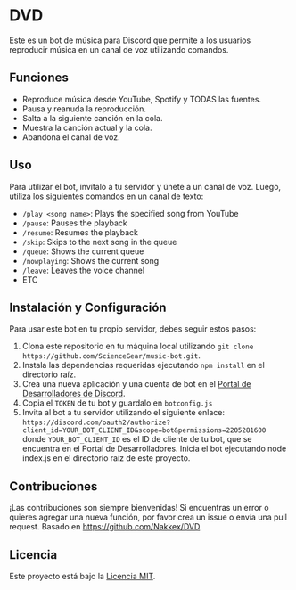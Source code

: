 # DVD

Este es un bot de música para Discord que permite a los usuarios reproducir música en un canal de voz utilizando comandos.

## Funciones

- Reproduce música desde YouTube, Spotify y TODAS las fuentes. 
- Pausa y reanuda la reproducción.
- Salta a la siguiente canción en la cola.
- Muestra la canción actual y la cola.
- Abandona el canal de voz.

## Uso

Para utilizar el bot, invítalo a tu servidor y únete a un canal de voz. Luego, utiliza los siguientes comandos en un canal de texto:

- `/play <song name>`: Plays the specified song from YouTube
- `/pause`: Pauses the playback
- `/resume`: Resumes the playback
- `/skip`: Skips to the next song in the queue
- `/queue`: Shows the current queue
- `/nowplaying`: Shows the current song
- `/leave`: Leaves the voice channel
- ETC

## Instalación y Configuración

Para usar este bot en tu propio servidor, debes seguir estos pasos:

1. Clona este repositorio en tu máquina local utilizando `git clone https://github.com/ScienceGear/music-bot.git`.
2. Instala las dependencias requeridas ejecutando `npm install` en el directorio raíz.
3. Crea una nueva aplicación y una cuenta de bot en el [Portal de Desarrolladores de Discord](https://discord.com/developers/applications).
4. Copia el `TOKEN` de tu bot y guardalo en `botconfig.js`
5. Invita al bot a tu servidor utilizando el siguiente enlace: `https://discord.com/oauth2/authorize?client_id=YOUR_BOT_CLIENT_ID&scope=bot&permissions=2205281600` donde `YOUR_BOT_CLIENT_ID` es el ID de cliente de tu bot, que se encuentra en el Portal de Desarrolladores.
Inicia el bot ejecutando node index.js en el directorio raíz de este proyecto.

## Contribuciones

¡Las contribuciones son siempre bienvenidas! Si encuentras un error o quieres agregar una nueva función, por favor crea un issue o envía una pull request.
Basado en https://github.com/Nakkex/DVD

## Licencia

Este proyecto está bajo la [Licencia MIT](https://opensource.org/licenses/MIT).
